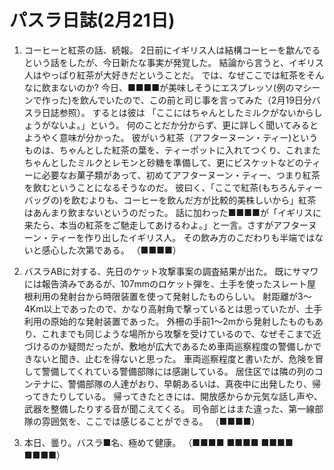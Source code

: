 # パスラ日誌(2月21日)

1. コーヒーと紅茶の話、続報。
   2日前にイギリス人は結構コーヒーを歙んでるという話をしたが、今日新たな事実が発覚した。
   結論から言うと、イギリス人はやっぱり紅茶が大好きだということだ。
   では、なぜここでは紅茶をそんなに飲まないのか?
   今日、■■■■が美味しそうにエスプレッソ(例のマシーンで作った)を飲んでいたので、この前と司じ事を言ってみた（2月19日分バスラ日誌参照）。
   するとは彼は   「ここにはちゃんとしたミルクがないからしょうがないよ。」という。
   何のことだか分からず、更に詳しく聞いてみるとようやく意味が分かった。
   彼がいう紅茶（アフターヌーン・ティー)というものは、ちゃんとした紅茶の葉を、ティーポットに入れてつくり、これまたちゃんとしたミルクとレモンと砂糖を準備して、更にビスケットなどのティーに必要なお菓子類があって、初めてアフターヌーン・ティー、つまり紅茶を飲むということになるそうなのだ。
   彼曰く、「ここで紅茶(もちろんティーバッグの)を飲むよりも、コーヒーを飲んだ方が比較的美株しいから」紅茶はあんまり飲まないというのだった。
   話に加わった■■■■が「イギリスに来たら、本当の紅茶をご馳走してあけるわよ。」と一言。さすがアフターヌーン・ティーを作り出したイギリス人。
   その飲み方のこだわりも半端ではないと感心した次第である。
   （■■■■）

2. バスラABに対する、先日のケット攻撃事案の調査結果が出た。
   既にサマワには報告済みであるが、107mmのロケット弾を、土手を使ったスレート屋根利用の発射台から時限装置を使って発射したものらしい。
   射距離が3〜4Km以上であったので、かなり高射角で撃っているとは思っていたが、土手利用の原始的な発射装置であった。
   外柵の手前1〜2mから発射したものもあり、これまでも同じような場所から攻撃を受けているので、なぜそこまで近づけるのか疑問だったが、敷地が広大であるため車両巡察程度の警備しかできないと聞き、止むを得ないと思った。
   車両巡察程度と書いたが、危険を冒して警備してくれている警備部隊には感謝している。
   居住区では隣の列のコンテナに、警備部隊の人達がおり、早朝あるいは、真夜中に出発したり、帰ってきたりしている。
   帰ってきたときには、開放感からか元気な話し声や、武器を整備したりする音が聞こえてくる。
   司令部とはまた違った、第一線部隊の雰囲気を、ここでは感じることができる。
   （■■■■）

3. 本日、曇り。バスラ■名、極めて健康。
   （■■■■ ■■■■ ■■■■ ■■■■）
